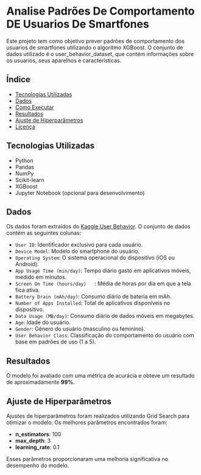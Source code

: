 # Analise Padrões De Comportamento DE Usuarios De Smartfones

Este projeto tem como objetivo prever padrões de comportamento dos usuarios de smartfones utilizando o algoritmo XGBoost. O conjunto de dados utilizado é o user_behavior_dataset, que contém informações sobre os usuarios, seus aparelhos e características.

## Índice

- [Tecnologias Utilizadas](#tecnologias-utilizadas)
- [Dados](#dados)
- [Como Executar](#como-executar)
- [Resultados](#resultados)
- [Ajuste de Hiperparâmetros](#ajuste-de-hiperparâmetros)
- [Licença](#licença)


## Tecnologias Utilizadas

- Python
- Pandas
- NumPy
- Scikit-learn
- XGBoost
- Jupyter Notebook (opcional para desenvolvimento)

## Dados

Os dados foram extraídos do [Kaggle User Behavior](https://www.kaggle.com/datasets/valakhorasani/mobile-device-usage-and-user-behavior-dataset/data). O conjunto de dados contém as seguintes colunas:

- `User ID`: Identificador exclusivo para cada usuário.
- `Device Model`: Modelo do smartphone do usuário.
- `Operating System`: O sistema operacional do dispositivo (iOS ou Android).
- `App Usage Time (min/day)`: Tempo diário gasto em aplicativos móveis, medido em minutos.
- `Screen On Time (hours/day)	`: Média de horas por dia em que a tela fica ativa.
- `Battery Drain (mAh/day)`: Consumo diário de bateria em mAh.
- `Number of Apps Installed`: Total de aplicativos disponíveis no dispositivo.
- `Data Usage (MB/day)`: Consumo diário de dados móveis em megabytes.
- `Age`: Idade do usuário.
- `Gender`: Gênero do usuário (masculino ou feminino).
- `User Behavior Class`: Classificação do comportamento do usuário com base em padrões de uso (1 a 5).

## Resultados

O modelo foi avaliado com uma métrica de acurácia e obteve um resultado de aproximadamente **99%**.

## Ajuste de Hiperparâmetros

Ajustes de hiperparâmetros foram realizados utilizando Grid Search para otimizar o modelo. Os melhores parâmetros encontrados foram:

- **n_estimators**: 100
- **max_depth**: 3
- **learning_rate**: 0.1

Esses parâmetros proporcionaram uma melhoria significativa no desempenho do modelo.
